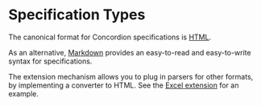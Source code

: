 # Specification Types

The canonical format for Concordion specifications is [HTML](html/Html.md "c:run"). 

As an alternative, [Markdown](markdown/Markdown.md "c:run") provides an easy-to-read and easy-to-write syntax for specifications. 

The extension mechanism allows you to plug in parsers for other formats, by implementing a converter to HTML. See the [Excel extension](https://github.com/concordion/concordion-excel-extension) for an example.  

